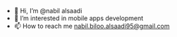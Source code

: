 - 👋 Hi, I’m @nabil alsaadi
- 👀 I’m interested in mobile apps development
- 📫 How to reach me nabil.biloo.alsaadi95@gmail.com


